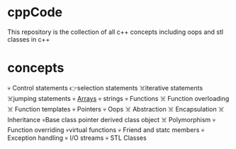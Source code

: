 # cppCode
This repository is the collection of all c++ concepts including oops and stl classes in c++

# concepts
:skull: Control statements
   :point_right:selection statements
   :skull_and_crossbones:iterative statements
   :skull_and_crossbones:jumping statements
:skull: [Arrays](https://github.com/shivank96/cppCode/tree/main/Arrays)
:skull: strings
:skull: Functions
   :skull_and_crossbones: Function overloading
   :skull_and_crossbones: Function templates
:skull: Pointers
:skull: Oops
   :skull_and_crossbones: Abstraction
   :skull_and_crossbones: Encapsulation
   :skull_and_crossbones: Inheritance
      :skull:Base class pointer derived class object
   :skull_and_crossbones: Polymorphism
      :skull:Function overriding
      :skull:virtual functions
:skull: Friend and statc members
:skull: Exception handling
:skull: I/O streams
:skull: STL Classes
